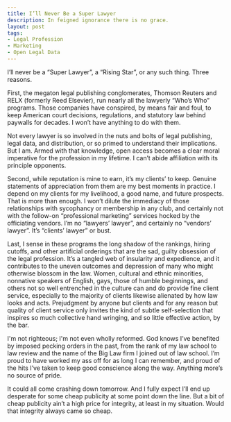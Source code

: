 ```yaml
---
title: I’ll Never Be a Super Lawyer
description: In feigned ignorance there is no grace.
layout: post
tags:
- Legal Profession
- Marketing
- Open Legal Data
---
```


I’ll never be a “Super Lawyer”, a “Rising Star”, or any such thing. Three reasons.

First, the megaton legal publishing conglomerates, Thomson Reuters and RELX (formerly Reed Elsevier), run nearly all the lawyerly “Who’s Who” programs. Those companies have conspired, by means fair and foul, to keep American court decisions, regulations, and statutory law behind paywalls for decades. I won’t have anything to do with them.

Not every lawyer is so involved in the nuts and bolts of legal publishing, legal data, and distribution, or so primed to understand their implications. But I am. Armed with that knowledge, open access becomes a clear moral imperative for the profession in my lifetime. I can’t abide affiliation with its principle opponents.

Second, while reputation is mine to earn, it’s my clients’ to keep. Genuine statements of appreciation from them are my best moments in practice. I depend on my clients for my livelihood, a good name, and future prospects. That is more than enough. I won’t dilute the immediacy of those relationships with sycophancy or membership in any club, and certainly not with the follow-on “professional marketing” services hocked by the officiating vendors. I’m no “lawyers’ lawyer”, and certainly no “vendors’ lawyer”. It’s “clients’ lawyer” or bust.

Last, I sense in these programs the long shadow of the rankings, hiring cutoffs, and other artificial orderings that are the sad, guilty obsession of the legal profession. It’s a tangled web of insularity and expedience, and it contributes to the uneven outcomes and depression of many who might otherwise blossom in the law. Women, cultural and ethnic minorities, nonnative speakers of English, gays, those of humble beginnings, and others not so well entrenched in the culture can and do provide fine client service, especially to the majority of clients likewise alienated by how law looks and acts. Prejudgment by anyone but clients and for any reason but quality of client service only invites the kind of subtle self-selection that inspires so much collective hand wringing, and so little effective action, by the bar.

I'm not righteous; I'm not even wholly reformed. God knows I’ve benefited by imposed pecking orders in the past, from the rank of my law school to law review and the name of the Big Law firm I joined out of law school. I’m proud to have worked my ass off for as long I can remember, and proud of the hits I’ve taken to keep good conscience along the way. Anything more’s no source of pride.

It could all come crashing down tomorrow. And I fully expect I’ll end up desperate for some cheap publicity at some point down the line. But a bit of cheap publicity ain’t a high price for integrity, at least in my situation. Would that integrity always came so cheap.
